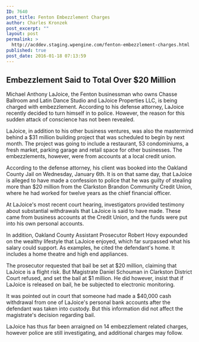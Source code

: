 ```yaml
---
ID: 7640
post_title: Fenton Embezzlement Charges
author: Charles Kronzek
post_excerpt: ""
layout: post
permalink: >
  http://acddev.staging.wpengine.com/fenton-embezzlement-charges.html
published: true
post_date: 2016-01-18 07:13:59
---
```

<h2>Embezzlement Said to Total Over $20 Million</h2>
<span style="font-weight: 400;">Michael Anthony LaJoice, the Fenton businessman who owns Chasse Ballroom and Latin Dance Studio and LaJoice Properties LLC, is being charged with embezzlement. According to his defense attorney, LaJoice recently decided to turn himself in to police. However, the reason for this sudden attack of conscience has not been revealed.</span><!--more-->

<span style="font-weight: 400;">LaJoice, in addition to his other business ventures, was also the mastermind behind a $31 million building project that was scheduled to begin by next month. The project was going to include a restaurant, 53 condominiums, a fresh market, parking garage and retail space for other businesses. The embezzlements, however, were from accounts at a local credit union.</span>

According to the defense attorney, his client was booked into the Oakland County Jail on Wednesday, January 6th. It is on that same day, that LaJoice is alleged to have made a confession to police that he was guilty of stealing more than $20 million from the Clarkston Brandon Community Credit Union, where he had worked for twelve years as the chief financial officer.

At LaJoice's most recent court hearing, investigators provided testimony about substantial withdrawals that LaJoice is said to have made. These came from business accounts at the Credit Union, and the funds were put into his own personal accounts.

<span style="font-weight: 400;">In addition, Oakland County Assistant Prosecutor Robert Hovy expounded on the wealthy lifestyle that LaJoice enjoyed, which far surpassed what his salary could support. As examples, he cited the defendant's home. It includes a home theatre and high end appliances.</span>

<span style="font-weight: 400;">The prosecutor requested that bail be set at $20 million, claiming that LaJoice is a flight risk. But Magistrate Daniel Schouman in Clarkston District Court refused, and set the bail at $1 million. He did however, insist that if LaJoice is released on bail, he be subjected to electronic monitoring.</span>

It was pointed out in court that someone had made a $40,000 cash withdrawal from one of LaJoice's personal bank accounts after the defendant was taken into custody. But this information did not affect the magistrate's decision regarding bail.

<span style="font-weight: 400;">LaJoice has thus far been arraigned on 14 embezzlement related charges, however police are still investigating, and additional charges may follow.</span>